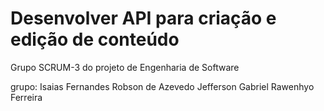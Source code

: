 # Desenvolver API para criação e edição de conteúdo
Grupo SCRUM-3 do projeto de Engenharia de Software

grupo: Isaias Fernandes
       Robson de Azevedo
       Jefferson Gabriel
       Rawenhyo Ferreira
